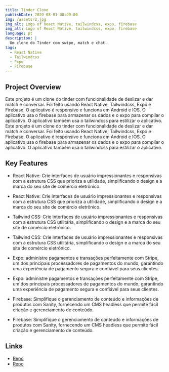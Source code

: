 ```yaml
---
title: Tinder Clone
publishDate: 2020-08-01 00:00:00
img: /assets/2.jpg
img_alt: Logo of React Native, tailwindcss, expo, firebase
img_alt: Logo of React Native, tailwindcss, expo, firebase
language: pt
description: |
  Um clone do Tinder com swipe, match e chat.
tags:
  - React Native
  - Tailwindcss
  - Expo
  - Firebase
---
```


## Project Overview

Este projeto é um clone do tinder com funcionalidade de deslizar e dar match e conversar. Foi feito usando React Native, Tailwindcss, Expo e Firebase. O aplicativo é responsivo e funciona em Android e IOS. O aplicativo usa o firebase para armazenar os dados e o expo para compilar o aplicativo. O aplicativo também usa o tailwindcss para estilizar o aplicativo.
Este projeto é um clone do tinder com funcionalidade de deslizar e dar match e conversar. Foi feito usando React Native, Tailwindcss, Expo e Firebase. O aplicativo é responsivo e funciona em Android e IOS. O aplicativo usa o firebase para armazenar os dados e o expo para compilar o aplicativo. O aplicativo também usa o tailwindcss para estilizar o aplicativo.

## Key Features

- React Native: Crie interfaces de usuário impressionantes e responsivas com a estrutura CSS que prioriza a utilidade, simplificando o design e a marca do seu site de comércio eletrônico.
- React Native: Crie interfaces de usuário impressionantes e responsivas com a estrutura CSS que prioriza a utilidade, simplificando o design e a marca do seu site de comércio eletrônico.

- Tailwind CSS: Crie interfaces de usuário impressionantes e responsivas com a estrutura CSS utilitária, simplificando o design e a marca do seu site de comércio eletrônico.
- Tailwind CSS: Crie interfaces de usuário impressionantes e responsivas com a estrutura CSS utilitária, simplificando o design e a marca do seu site de comércio eletrônico.

- Expo: administre pagamentos e transações perfeitamente com Stripe, um dos principais processadores de pagamentos do mundo, garantindo uma experiência de pagamento segura e confiável para seus clientes.
- Expo: administre pagamentos e transações perfeitamente com Stripe, um dos principais processadores de pagamentos do mundo, garantindo uma experiência de pagamento segura e confiável para seus clientes.

- Firebase: Simplifique o gerenciamento de conteúdo e informações de produtos com Sanity, fornecendo um CMS headless que permite fácil criação e gerenciamento de conteúdo.
- Firebase: Simplifique o gerenciamento de conteúdo e informações de produtos com Sanity, fornecendo um CMS headless que permite fácil criação e gerenciamento de conteúdo.

## Links

- [Repo](https://github.com/juan-20/Tinder-clone)
- [Repo](https://github.com/juan-20/Tinder-clone)
